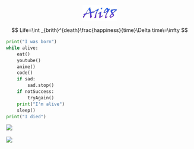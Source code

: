 <p align="center">
  <img src="https://raw.githubusercontent.com/A1i98/A1i98/main/images.png" />
</p>

$$
Life=\int _{brith}^{death}\frac{happiness}{time}\Delta time\=\infty
$$

```python
print("I was born")
while alive:
    eat()
    youtube()
    anime()
    code()
    if sad:
        sad.stop()
    if notSuccess:
        tryAgain()
    print("I'm alive")
    sleep()
print("I died")
```


![](https://github-readme-streak-stats.herokuapp.com/?user=A1i98&theme=radical&hide_border=false)<br/>


<a href="https://visitcount.itsvg.in">
  <img src="https://visitcount.itsvg.in/api?id=A1i98&label=&color=11&icon=5&pretty=true" />
</a>
